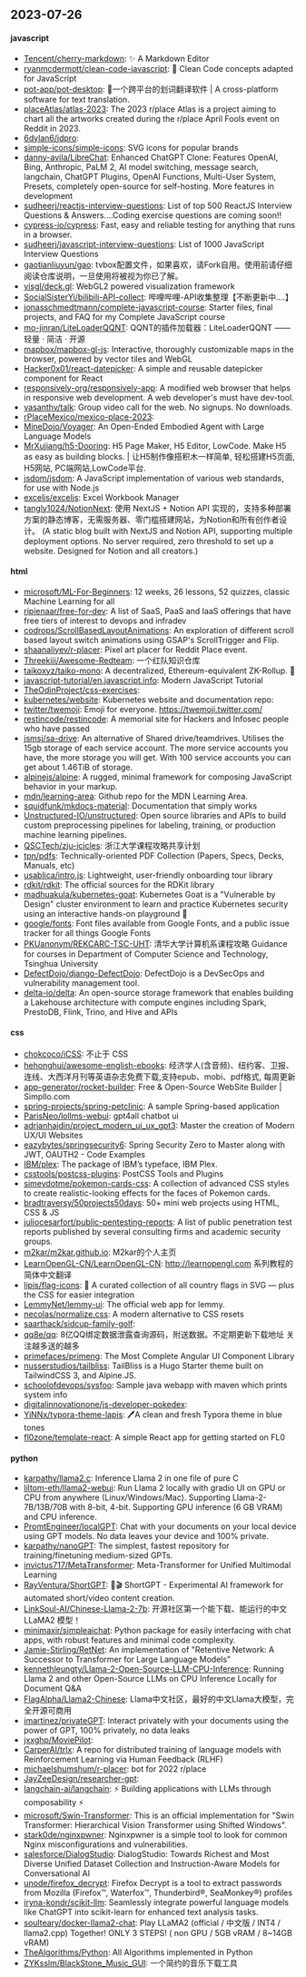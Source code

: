 ## 2023-07-26

#### javascript
* [Tencent/cherry-markdown](https://github.com/Tencent/cherry-markdown): ✨ A Markdown Editor
* [ryanmcdermott/clean-code-javascript](https://github.com/ryanmcdermott/clean-code-javascript): 🛁 Clean Code concepts adapted for JavaScript
* [pot-app/pot-desktop](https://github.com/pot-app/pot-desktop): 🌈一个跨平台的划词翻译软件 | A cross-platform software for text translation.
* [placeAtlas/atlas-2023](https://github.com/placeAtlas/atlas-2023): The 2023 r/place Atlas is a project aiming to chart all the artworks created during the r/place April Fools event on Reddit in 2023.
* [6dylan6/jdpro](https://github.com/6dylan6/jdpro): 
* [simple-icons/simple-icons](https://github.com/simple-icons/simple-icons): SVG icons for popular brands
* [danny-avila/LibreChat](https://github.com/danny-avila/LibreChat): Enhanced ChatGPT Clone: Features OpenAI, Bing, Anthropic, PaLM 2, AI model switching, message search, langchain, ChatGPT Plugins, OpenAI Functions, Multi-User System, Presets, completely open-source for self-hosting. More features in development
* [sudheerj/reactjs-interview-questions](https://github.com/sudheerj/reactjs-interview-questions): List of top 500 ReactJS Interview Questions & Answers....Coding exercise questions are coming soon!!
* [cypress-io/cypress](https://github.com/cypress-io/cypress): Fast, easy and reliable testing for anything that runs in a browser.
* [sudheerj/javascript-interview-questions](https://github.com/sudheerj/javascript-interview-questions): List of 1000 JavaScript Interview Questions
* [gaotianliuyun/gao](https://github.com/gaotianliuyun/gao): tvbox配置文件，如果喜欢，请Fork自用。使用前请仔细阅读仓库说明，一旦使用将被视为你已了解。
* [visgl/deck.gl](https://github.com/visgl/deck.gl): WebGL2 powered visualization framework
* [SocialSisterYi/bilibili-API-collect](https://github.com/SocialSisterYi/bilibili-API-collect): 哔哩哔哩-API收集整理【不断更新中....】
* [jonasschmedtmann/complete-javascript-course](https://github.com/jonasschmedtmann/complete-javascript-course): Starter files, final projects, and FAQ for my Complete JavaScript course
* [mo-jinran/LiteLoaderQQNT](https://github.com/mo-jinran/LiteLoaderQQNT): QQNT的插件加载器：LiteLoaderQQNT —— 轻量 · 简洁 · 开源
* [mapbox/mapbox-gl-js](https://github.com/mapbox/mapbox-gl-js): Interactive, thoroughly customizable maps in the browser, powered by vector tiles and WebGL
* [Hacker0x01/react-datepicker](https://github.com/Hacker0x01/react-datepicker): A simple and reusable datepicker component for React
* [responsively-org/responsively-app](https://github.com/responsively-org/responsively-app): A modified web browser that helps in responsive web development. A web developer's must have dev-tool.
* [vasanthv/talk](https://github.com/vasanthv/talk): Group video call for the web. No signups. No downloads.
* [rPlaceMexico/mexico-place-2023](https://github.com/rPlaceMexico/mexico-place-2023): 
* [MineDojo/Voyager](https://github.com/MineDojo/Voyager): An Open-Ended Embodied Agent with Large Language Models
* [MrXujiang/h5-Dooring](https://github.com/MrXujiang/h5-Dooring): H5 Page Maker, H5 Editor, LowCode. Make H5 as easy as building blocks. | 让H5制作像搭积木一样简单, 轻松搭建H5页面, H5网站, PC端网站,LowCode平台.
* [jsdom/jsdom](https://github.com/jsdom/jsdom): A JavaScript implementation of various web standards, for use with Node.js
* [exceljs/exceljs](https://github.com/exceljs/exceljs): Excel Workbook Manager
* [tangly1024/NotionNext](https://github.com/tangly1024/NotionNext): 使用 NextJS + Notion API 实现的，支持多种部署方案的静态博客，无需服务器、零门槛搭建网站，为Notion和所有创作者设计。 (A static blog built with NextJS and Notion API, supporting multiple deployment options. No server required, zero threshold to set up a website. Designed for Notion and all creators.)

#### html
* [microsoft/ML-For-Beginners](https://github.com/microsoft/ML-For-Beginners): 12 weeks, 26 lessons, 52 quizzes, classic Machine Learning for all
* [ripienaar/free-for-dev](https://github.com/ripienaar/free-for-dev): A list of SaaS, PaaS and IaaS offerings that have free tiers of interest to devops and infradev
* [codrops/ScrollBasedLayoutAnimations](https://github.com/codrops/ScrollBasedLayoutAnimations): An exploration of different scroll based layout switch animations using GSAP's ScrollTrigger and Flip.
* [shaanaliyev/r-placer](https://github.com/shaanaliyev/r-placer): Pixel art placer for Reddit Place event.
* [Threekiii/Awesome-Redteam](https://github.com/Threekiii/Awesome-Redteam): 一个红队知识仓库
* [taikoxyz/taiko-mono](https://github.com/taikoxyz/taiko-mono): A decentralized, Ethereum-equivalent ZK-Rollup. 🥁
* [javascript-tutorial/en.javascript.info](https://github.com/javascript-tutorial/en.javascript.info): Modern JavaScript Tutorial
* [TheOdinProject/css-exercises](https://github.com/TheOdinProject/css-exercises): 
* [kubernetes/website](https://github.com/kubernetes/website): Kubernetes website and documentation repo:
* [twitter/twemoji](https://github.com/twitter/twemoji): Emoji for everyone. https://twemoji.twitter.com/
* [restincode/restincode](https://github.com/restincode/restincode): A memorial site for Hackers and Infosec people who have passed
* [jsmsj/sa-drive](https://github.com/jsmsj/sa-drive): An alternative of Shared drive/teamdrives. Utilises the 15gb storage of each service account. The more service accounts you have, the more storage you will get. With 100 service accounts you can get about 1.46TiB of storage.
* [alpinejs/alpine](https://github.com/alpinejs/alpine): A rugged, minimal framework for composing JavaScript behavior in your markup.
* [mdn/learning-area](https://github.com/mdn/learning-area): Github repo for the MDN Learning Area.
* [squidfunk/mkdocs-material](https://github.com/squidfunk/mkdocs-material): Documentation that simply works
* [Unstructured-IO/unstructured](https://github.com/Unstructured-IO/unstructured): Open source libraries and APIs to build custom preprocessing pipelines for labeling, training, or production machine learning pipelines.
* [QSCTech/zju-icicles](https://github.com/QSCTech/zju-icicles): 浙江大学课程攻略共享计划
* [tpn/pdfs](https://github.com/tpn/pdfs): Technically-oriented PDF Collection (Papers, Specs, Decks, Manuals, etc)
* [usablica/intro.js](https://github.com/usablica/intro.js): Lightweight, user-friendly onboarding tour library
* [rdkit/rdkit](https://github.com/rdkit/rdkit): The official sources for the RDKit library
* [madhuakula/kubernetes-goat](https://github.com/madhuakula/kubernetes-goat): Kubernetes Goat is a "Vulnerable by Design" cluster environment to learn and practice Kubernetes security using an interactive hands-on playground 🚀
* [google/fonts](https://github.com/google/fonts): Font files available from Google Fonts, and a public issue tracker for all things Google Fonts
* [PKUanonym/REKCARC-TSC-UHT](https://github.com/PKUanonym/REKCARC-TSC-UHT): 清华大学计算机系课程攻略 Guidance for courses in Department of Computer Science and Technology, Tsinghua University
* [DefectDojo/django-DefectDojo](https://github.com/DefectDojo/django-DefectDojo): DefectDojo is a DevSecOps and vulnerability management tool.
* [delta-io/delta](https://github.com/delta-io/delta): An open-source storage framework that enables building a Lakehouse architecture with compute engines including Spark, PrestoDB, Flink, Trino, and Hive and APIs

#### css
* [chokcoco/iCSS](https://github.com/chokcoco/iCSS): 不止于 CSS
* [hehonghui/awesome-english-ebooks](https://github.com/hehonghui/awesome-english-ebooks): 经济学人(含音频)、纽约客、卫报、连线、大西洋月刊等英语杂志免费下载,支持epub、mobi、pdf格式, 每周更新
* [app-generator/rocket-builder](https://github.com/app-generator/rocket-builder): Free & Open-Source WebSite Builder | Simpllo.com
* [spring-projects/spring-petclinic](https://github.com/spring-projects/spring-petclinic): A sample Spring-based application
* [ParisNeo/lollms-webui](https://github.com/ParisNeo/lollms-webui): gpt4all chatbot ui
* [adrianhajdin/project_modern_ui_ux_gpt3](https://github.com/adrianhajdin/project_modern_ui_ux_gpt3): Master the creation of Modern UX/UI Websites
* [eazybytes/springsecurity6](https://github.com/eazybytes/springsecurity6): Spring Security Zero to Master along with JWT, OAUTH2 - Code Examples
* [IBM/plex](https://github.com/IBM/plex): The package of IBM’s typeface, IBM Plex.
* [csstools/postcss-plugins](https://github.com/csstools/postcss-plugins): PostCSS Tools and Plugins
* [simeydotme/pokemon-cards-css](https://github.com/simeydotme/pokemon-cards-css): A collection of advanced CSS styles to create realistic-looking effects for the faces of Pokemon cards.
* [bradtraversy/50projects50days](https://github.com/bradtraversy/50projects50days): 50+ mini web projects using HTML, CSS & JS
* [juliocesarfort/public-pentesting-reports](https://github.com/juliocesarfort/public-pentesting-reports): A list of public penetration test reports published by several consulting firms and academic security groups.
* [m2kar/m2kar.github.io](https://github.com/m2kar/m2kar.github.io): M2kar的个人主页
* [LearnOpenGL-CN/LearnOpenGL-CN](https://github.com/LearnOpenGL-CN/LearnOpenGL-CN): http://learnopengl.com 系列教程的简体中文翻译
* [lipis/flag-icons](https://github.com/lipis/flag-icons): 🎏 A curated collection of all country flags in SVG — plus the CSS for easier integration
* [LemmyNet/lemmy-ui](https://github.com/LemmyNet/lemmy-ui): The official web app for lemmy.
* [necolas/normalize.css](https://github.com/necolas/normalize.css): A modern alternative to CSS resets
* [saarthack/sidcup-family-golf](https://github.com/saarthack/sidcup-family-golf): 
* [qq8e/qq](https://github.com/qq8e/qq): 8亿QQ绑定数据泄露查询源码，附送数据。不定期更新下载地址 关注越多送的越多
* [primefaces/primeng](https://github.com/primefaces/primeng): The Most Complete Angular UI Component Library
* [nusserstudios/tailbliss](https://github.com/nusserstudios/tailbliss): TailBliss is a Hugo Starter theme built on TailwindCSS 3, and Alpine.JS.
* [schoolofdevops/sysfoo](https://github.com/schoolofdevops/sysfoo): Sample java webapp with maven which prints system info
* [digitalinnovationone/js-developer-pokedex](https://github.com/digitalinnovationone/js-developer-pokedex): 
* [YiNNx/typora-theme-lapis](https://github.com/YiNNx/typora-theme-lapis): 🖊️A clean and fresh Typora theme in blue tones
* [fl0zone/template-react](https://github.com/fl0zone/template-react): A simple React app for getting started on FL0

#### python
* [karpathy/llama2.c](https://github.com/karpathy/llama2.c): Inference Llama 2 in one file of pure C
* [liltom-eth/llama2-webui](https://github.com/liltom-eth/llama2-webui): Run Llama 2 locally with gradio UI on GPU or CPU from anywhere (Linux/Windows/Mac). Supporting Llama-2-7B/13B/70B with 8-bit, 4-bit. Supporting GPU inference (6 GB VRAM) and CPU inference.
* [PromtEngineer/localGPT](https://github.com/PromtEngineer/localGPT): Chat with your documents on your local device using GPT models. No data leaves your device and 100% private.
* [karpathy/nanoGPT](https://github.com/karpathy/nanoGPT): The simplest, fastest repository for training/finetuning medium-sized GPTs.
* [invictus717/MetaTransformer](https://github.com/invictus717/MetaTransformer): Meta-Transformer for Unified Multimodal Learning
* [RayVentura/ShortGPT](https://github.com/RayVentura/ShortGPT): 🚀🎬 ShortGPT - Experimental AI framework for automated short/video content creation.
* [LinkSoul-AI/Chinese-Llama-2-7b](https://github.com/LinkSoul-AI/Chinese-Llama-2-7b): 开源社区第一个能下载、能运行的中文 LLaMA2 模型！
* [minimaxir/simpleaichat](https://github.com/minimaxir/simpleaichat): Python package for easily interfacing with chat apps, with robust features and minimal code complexity.
* [Jamie-Stirling/RetNet](https://github.com/Jamie-Stirling/RetNet): An implementation of "Retentive Network: A Successor to Transformer for Large Language Models"
* [kennethleungty/Llama-2-Open-Source-LLM-CPU-Inference](https://github.com/kennethleungty/Llama-2-Open-Source-LLM-CPU-Inference): Running Llama 2 and other Open-Source LLMs on CPU Inference Locally for Document Q&A
* [FlagAlpha/Llama2-Chinese](https://github.com/FlagAlpha/Llama2-Chinese): Llama中文社区，最好的中文Llama大模型，完全开源可商用
* [imartinez/privateGPT](https://github.com/imartinez/privateGPT): Interact privately with your documents using the power of GPT, 100% privately, no data leaks
* [jxxghp/MoviePilot](https://github.com/jxxghp/MoviePilot): 
* [CarperAI/trlx](https://github.com/CarperAI/trlx): A repo for distributed training of language models with Reinforcement Learning via Human Feedback (RLHF)
* [michaelshumshum/r-placer](https://github.com/michaelshumshum/r-placer): bot for 2022 r/place
* [JayZeeDesign/researcher-gpt](https://github.com/JayZeeDesign/researcher-gpt): 
* [langchain-ai/langchain](https://github.com/langchain-ai/langchain): ⚡ Building applications with LLMs through composability ⚡
* [microsoft/Swin-Transformer](https://github.com/microsoft/Swin-Transformer): This is an official implementation for "Swin Transformer: Hierarchical Vision Transformer using Shifted Windows".
* [stark0de/nginxpwner](https://github.com/stark0de/nginxpwner): Nginxpwner is a simple tool to look for common Nginx misconfigurations and vulnerabilities.
* [salesforce/DialogStudio](https://github.com/salesforce/DialogStudio): DialogStudio: Towards Richest and Most Diverse Unified Dataset Collection and Instruction-Aware Models for Conversational AI
* [unode/firefox_decrypt](https://github.com/unode/firefox_decrypt): Firefox Decrypt is a tool to extract passwords from Mozilla (Firefox™, Waterfox™, Thunderbird®, SeaMonkey®) profiles
* [iryna-kondr/scikit-llm](https://github.com/iryna-kondr/scikit-llm): Seamlessly integrate powerful language models like ChatGPT into scikit-learn for enhanced text analysis tasks.
* [soulteary/docker-llama2-chat](https://github.com/soulteary/docker-llama2-chat): Play LLaMA2 (official / 中文版 / INT4 / llama2.cpp) Together! ONLY 3 STEPS! ( non GPU / 5GB vRAM / 8~14GB vRAM)
* [TheAlgorithms/Python](https://github.com/TheAlgorithms/Python): All Algorithms implemented in Python
* [ZYKsslm/BlackStone_Music_GUI](https://github.com/ZYKsslm/BlackStone_Music_GUI): 一个简约的音乐下载工具
